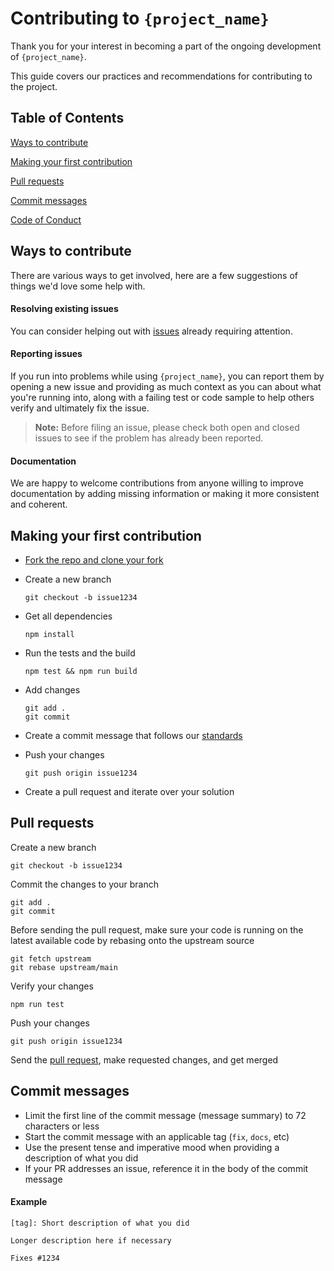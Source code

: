 
# Contributing to `{project_name}`

Thank you for your interest in becoming a part of the ongoing development of `{project_name}`.

This guide covers our practices and recommendations for contributing to the project.


## Table of Contents

[Ways to contribute](#ways-to-contribute)

[Making your first contribution](#making-your-first-contribution)

[Pull requests](#pull-requests)

[Commit messages](#commit-messages)

[Code of Conduct](#code-of-conduct)



## Ways to contribute

There are various ways to get involved, here are a few suggestions of things we'd love some help with.

#### Resolving existing issues

 You can consider helping out with [issues](https://github.com/jsx-eslint/eslint-plugin-jsx-a11y/issues?q=is%3Aissue+is%3Aopen+label%3A%22help+wanted%22) already requiring attention.

#### Reporting issues

If you run into problems while using `{project_name}`, you can report them by opening a new issue and providing as much context as you can about what you're running into, along with a failing test or code sample to help others verify and ultimately fix the issue.

> **Note:** Before filing an issue, please check both open and closed issues to see if the problem has already been reported.

#### Documentation

We are happy to welcome contributions from anyone willing to improve documentation by adding missing information or making it more consistent and coherent.


## Making your first contribution

* [Fork the repo and clone your fork](https://docs.github.com/en/get-started/quickstart/fork-a-repo)

* Create a new branch
  ```
  git checkout -b issue1234
  ```
* Get all dependencies
  ```
  npm install
  ```
* Run the tests and the build
  ```
  npm test && npm run build
  ```
  
* Add changes
  ```
  git add .
  git commit
  ```
* Create a commit message that follows our [standards](#commit-messages)
* Push your changes
  ```
  git push origin issue1234
  ```
* Create a pull request and iterate over your solution 
	

## Pull requests

Create a new branch

```
git checkout -b issue1234
```

Commit the changes to your branch

```
git add .
git commit
```

Before sending the pull request, make sure your code is running on the latest available code by rebasing onto the upstream source

```
git fetch upstream
git rebase upstream/main
```

Verify your changes

```
npm run test
```

Push your changes

```
git push origin issue1234
```

Send the [pull request](https://docs.github.com/en/pull-requests), make requested changes, and get merged 

## Commit messages

* Limit the first line of the commit message (message summary) to 72 characters or less
* Start the commit message with an applicable tag (`fix`, `docs`, etc)
* Use the present tense and imperative mood when providing a description of what you did
* If your PR addresses an issue, reference it in the body of the commit message


#### Example

```
[tag]: Short description of what you did

Longer description here if necessary

Fixes #1234
```

